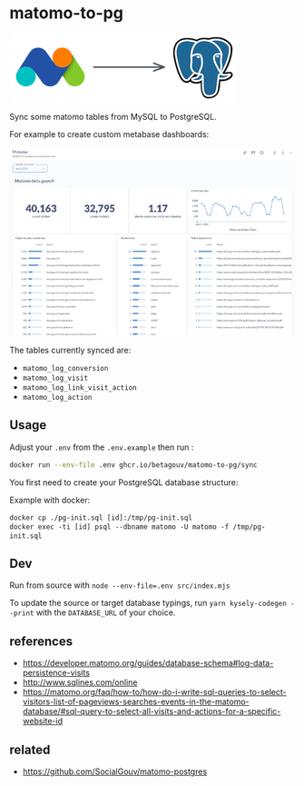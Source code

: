 # matomo-to-pg

![](./logo.png)

Sync some matomo tables from MySQL to PostgreSQL.

For example to create custom metabase dashboards:

![](./shot.png)

The tables currently synced are:

- `matomo_log_conversion`
- `matomo_log_visit`
- `matomo_log_link_visit_action`
- `matomo_log_action`

## Usage

Adjust your `.env` from the `.env.example` then run :

```bash
docker run --env-file .env ghcr.io/betagouv/matomo-to-pg/sync
```

You first need to create your PostgreSQL database structure:

Example with docker:

```
docker cp ./pg-init.sql [id]:/tmp/pg-init.sql
docker exec -ti [id] psql --dbname matomo -U matomo -f /tmp/pg-init.sql
```

## Dev

Run from source with `node --env-file=.env src/index.mjs`

To update the source or target database typings, run `yarn kysely-codegen --print` with the `DATABASE_URL` of your choice.

## references

- https://developer.matomo.org/guides/database-schema#log-data-persistence-visits
- http://www.sqlines.com/online
- https://matomo.org/faq/how-to/how-do-i-write-sql-queries-to-select-visitors-list-of-pageviews-searches-events-in-the-matomo-database/#sql-query-to-select-all-visits-and-actions-for-a-specific-website-id

## related

- https://github.com/SocialGouv/matomo-postgres
